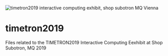 
![timetron2019 interactive computing exhibit, shop subotron MQ Vienna][logo]

[logo]: https://github.com/seclorum/timetron2019/flyer.jpg "timetron2019 interactive computing exhibit, shop subotron MQ Vienna"

# timetron2019
Files related to the TIMETRON2019 Interactive Computing Eexhibit at Shop Subotron, MQ 2019
